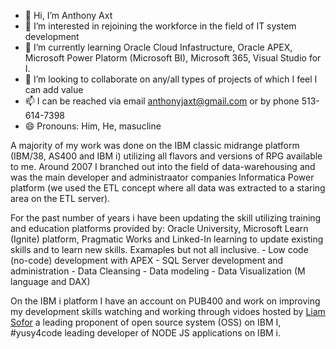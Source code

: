 - 👋 Hi, I’m Anthony Axt
- 👀 I’m interested in rejoining the workforce in the field of IT system development
- 🌱 I’m currently learning Oracle Cloud Infastructure, Oracle APEX, Microsoft Power Platorm (Microsoft BI), Microsoft 365, Visual Studio for I.   
- 💞️ I’m looking to collaborate on any/all types of projects of which I feel I can add value
- 📫 I can be reached via email anthonyjaxt@gmail.com or by phone 513-614-7398
- 😄 Pronouns: Him, He, masucline


A majority of my work was done on the IBM classic midrange platform (IBM/38, AS400 and IBM i) utilizing all flavors and versions of RPG available to me.  Around 2007 I branched out into the field of data-warehousing and was the main developer and administraator companies Informatica Power platform (we used the ETL concept where all data was extracted to a staring area on the ETL server).  

For the past number of years i have been updating the skill utilizing training and education platforms provided by: Oracle University, Microsoft Learn (Ignite) platform, Pragmatic Works and Linked-In learning to update existing skills and to learn new skills.
    Examaples but not all inclusive.
      - Low code (no-code) development with APEX
      - SQL Server development and administration
      - Data Cleansing
      - Data modeling
      - Data Visualization (M language and DAX)
      
On the IBM i platform I have an account on PUB400 and work on improving my development skills watching and working through vidoes hosted by [Liam Sofor](https://github.com/worksofliam) a leading proponent of open source system (OSS) on IBM I, #yusy4code leading developer of NODE JS applications on IBM i. 


<!---
ajaxt001/ajaxt001 is a ✨ special ✨ repository because its `README.md` (this file) appears on your GitHub profile.
You can click the Preview link to take a look at your changes.
--->
